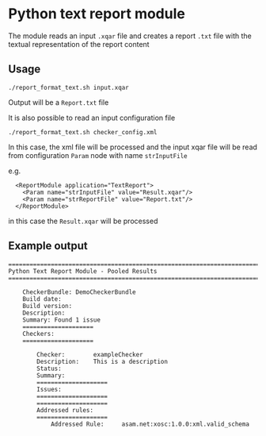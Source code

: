 # Python text report module

The module reads an input `.xqar` file and creates a report `.txt` file with the textual representation of the report content

## Usage

```
./report_format_text.sh input.xqar
```

Output will be a `Report.txt` file

It is also possible to read an input configuration file

```
./report_format_text.sh checker_config.xml
```

In this case, the xml file will be processed and the input xqar file will be read from configuration `Param` node with name `strInputFile`

e.g.

```
  <ReportModule application="TextReport">
    <Param name="strInputFile" value="Result.xqar"/>
    <Param name="strReportFile" value="Report.txt"/>
  </ReportModule>
```

in this case the `Result.xqar` will be processed


## Example output

```
======================================================================================================
Python Text Report Module - Pooled Results
======================================================================================================

    CheckerBundle: DemoCheckerBundle
    Build date: 
    Build version: 
    Description: 
    Summary: Found 1 issue
    ====================
    Checkers:
    ====================

        Checker:        exampleChecker
        Description:    This is a description
        Status:    
        Summary:        
        ====================
        Issues:
        ====================
        ====================
        Addressed rules:
        ====================
            Addressed Rule:     asam.net:xosc:1.0.0:xml.valid_schema

```